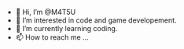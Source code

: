 - 👋 Hi, I’m @M4T5U
- 👀 I’m interested in code and game developement.
- 🌱 I’m currently learning coding.
- 📫 How to reach me ...

<!---
Hi im Matsu, i am currently studing at Winnova. I like coding and i started about a couple years ago, maybe two? Its better to not check my absolutely terrible code.
--->
